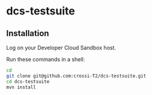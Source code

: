 # dcs-testsuite

## Installation 

Log on your Developer Cloud Sandbox host.

Run these commands in a shell:

```bash
cd
git clone git@github.com:crossi-T2/dcs-testsuite.git
cd dcs-testsuite
mvn install
```
